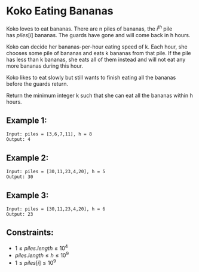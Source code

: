 # Koko Eating Bananas

Koko loves to eat bananas. There are n piles of bananas, the $i^{th}$ pile  
has $piles[i]$ bananas. The guards have gone and will come back in h hours.

Koko can decide her bananas-per-hour eating speed of k. Each hour, she  
chooses some pile of bananas and eats k bananas from that pile. If the pile  
has less than k bananas, she eats all of them instead and will not eat any  
more bananas during this hour.

Koko likes to eat slowly but still wants to finish eating all the bananas  
before the guards return.

Return the minimum integer k such that she can eat all the bananas within h  
hours.

 

## Example 1:

    Input: piles = [3,6,7,11], h = 8
    Output: 4

## Example 2:

    Input: piles = [30,11,23,4,20], h = 5
    Output: 30

## Example 3:

    Input: piles = [30,11,23,4,20], h = 6
    Output: 23

 

## Constraints:

* $1 \le piles.length \le 10^4$
* $piles.length \le h \le 10^9$
* $1 \le piles[i] \le 10^9$

